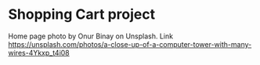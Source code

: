 # Shopping Cart project

Home page photo by Onur Binay on Unsplash. Link https://unsplash.com/photos/a-close-up-of-a-computer-tower-with-many-wires-4Ykxp_t4i08

